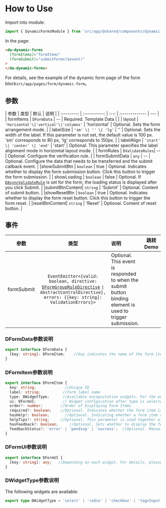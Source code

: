 # How to Use

Import into module:

```ts
import { DynamicFormsModule } from 'src/app/@shared/components/dynamic-forms/dynamic-forms.module';
```

In the page:

```html
<da-dynamic-forms
  [formItems]="formItems"
  (formSubmit)="submitForms($event)"
>
</da-dynamic-forms>
```
For details, see the example of the dynamic form page of the form block`src/app/pages/form/dynamic-form`。

## 参数
|    参数    |     类型     | 默认 | 说明           |
| :--------: | :----------: | :--: | :------------- | --- |
| formItems | `DFormData` |  --  | Required. Template Data |     |
|   layout   | `'horizontal'\|'vertical'\|'columns'` | 'horizontal' | Optional. Sets the form arrangement mode.  |
| labelSize  |         `'sm' \| '' \| 'lg'`          |      ''      | Optional. Sets the width of the label. If this parameter is not set, the default value is 100 px. 'sm' corresponds to 80 px, 'lg' corresponds to 150px. |
| labelAlign |    `'start' \| 'center' \| 'end'`     |   'start'    | Optional. This parameter specifies the label alignment mode in horizontal layout mode.  |
| formRules |  `DValidateRules`|  --    | Optional. Configure the verification rule. |
| formSubmitData |  `any`   |   --    | Optional. Configure the data that needs to be transferred and the submit callback event. |
|showSubmitBtn | `boolean` | true | Optional. Indicates whether to display the form submission button. Click this button to trigger the form submission. |
| showLoading | `boolean` | false | Optional. If [`DAsyncValidateRule`](https://devui.design/components/en-us/form/api#DAsyncValidateRule) is set for the form, the loading status is displayed after you click Submit. |
|submitBtnContent| `string` | 'Submit' | Optional. Content of submit button. |
|showResetBtn | `boolean` | true | Optional. Indicates whether to display the form reset button. Click this button to trigger the form reset. |
|resetBtnContent| `string` | 'Reset' | Optional. Content of reset button. |


## 事件

|  参数   |                                                                                    类型                                                                                     | 说明                                                | 跳转 Demo                                               |
| :-----: | :-------------------------------------------------------------------------------------------------------------------------------------------------------------------------: | :-------------------------------------------------- | ------------------------------------------------------- |
| formSubmit | `EventEmitter<{valid: boolean, directive: `[`DFormGroupRuleDirective`](https://devui.design/components/es-pe/form/api#DFormGroupRuleDirective) `\| AbstractControlDirective}, errors: {[key: string]: ValidationErrors}>` | Optional. This event is responded to when the submit button binding element is used to trigger submission. |

### DFormData参数说明

```ts
export interface DFormData {
  [key: string]: DFormItem;    //key indicates the name of the form item, The value is unique. DFormItem is the template metadata for each form item
}
```

### DFormItem参数说明

```ts
export interface DFormItem {
  key: string;             //Unique ID     
  label: string;          //Form label name
  type: DWidgetType;      //Available encapsulation widgets. For the enumerated values, see DWidgetType.
  ui: DFormUI;            // Widget configuration after type is selected
  order?: number;        //Order of Displaying Form Items
  required?: boolean;    //Optional. Indicates whether the form item is mandatory.
  hasHelp?: boolean;       //Optional. Indicating whether a form item requires help.
  helpTips?: string;     //Optional. This parameter is used together with hasHelp.
  hasFeedback?: boolean;     //Optional. Sets whether to display the feedback icon for the current form control.
  feedbackStatus?: 'error' | 'pending' | 'success';  //Optional. Manually specify the current control status.
}
```

### DFormUI参数说明

```ts
export interface DFormUI {
  [key: string]: any;   //Depending on each widget. For details, please see `src/app/pages/form/dynamic-form/ui/xx/xx.interface.ts`
}
```

### DWidgetType参数说明

The following widgets are available:

```ts
export type DWidgetType = 'select' | 'radio' | 'checkbox' | 'tagsInput' | 'textInput' | 'textarea' | 'toggle' | 'tagsInput';

```

